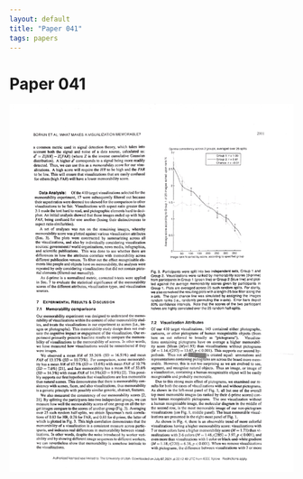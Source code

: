 ```yaml
---
layout: default
title: "Paper 041"
tags: papers
---
```


# Paper 041

<img src="/assets/scans/41.png" alt="Page with chartjunk removed" width="800"/>
